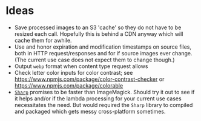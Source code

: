# Ideas

* Save processed images to an S3 'cache' so they do not have to be resized each call. Hopefully this is behind a CDN anyway which will cache them for awhile.
* Use and honor expiration and modification timestamps on source files, both in HTTP request/responses and for if source images ever change. (The current use case does not expect them to change though.)
* Output `webp` format when content type request allows
* Check letter color inputs for color contrast; see https://www.npmjs.com/package/color-contrast-checker or https://www.npmjs.com/package/colorable
* [`Sharp`](https://github.com/lovell/sharp) promises to be faster than ImageMagick. Should try it out to see if it helps and/or if the lambda processing for your current use cases necessitates the need. But would required the `Sharp` library to compiled and packaged which gets messy cross-platform sometimes.
